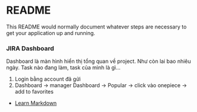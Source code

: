 # README #

This README would normally document whatever steps are necessary to get your application up and running.

### JIRA Dashboard ###
Dashboard là màn hình hiển thị tổng quan về project. Như còn lai  bao nhiêu ngày.
Task nào đang làm, task của mình là gì...

1. Login bằng account đã gửi
1. Dashboard  -> manager Dashboard  -> Popular  -> click vào onepiece  -> add to favorites


* [Learn Markdown](https://bitbucket.org/tutorials/markdowndemo)